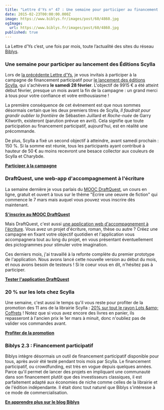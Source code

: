 ```yaml
---
title: "Lettre d'Ys n° 47 : Une semaine pour participer au financement des Éditions Scylla !"
date: 2015-02-23T00:00:00.000Z
image: https://www.biblys.fr/images/post/60/4860.jpg
ogImage:
  url: https://www.biblys.fr/images/post/60/4860.jpg
published: true
---
```


La Lettre d’Ys c’est, une fois par mois, toute l’actualité des sites du réseau [Biblys](http://www.biblys.fr/).

### Une semaine pour participer au lancement des Éditions Scylla

Lors de [la précédente Lettre d&#039;Ys](http://www.biblys.fr/blog/lettre-d-ys-n-46-une-maison-d-edition-une-promo-un-feuilleton-un-atelier-d-ecriture-et-quelques-millions-de-singes), je vous invitais à participer à la campagne de financement participatif pour [le lancement des éditions Scylla](http://editions.scylla.fr/financement/lancement-editions-scylla), qui s&#039;achèvera **le samedi 28 février**. L&#039;objectif de 9915 € a été atteint début février, presque un mois avant la fin de la campagne : un grand merci à tous pour votre confiance et votre enthousiasme !

La première conséquence de cet évènement est que nous sommes désormais certain que les deux premiers titres de Scylla, _Il faudrait pour grandir oublier la frontière_ de Sébastien Juillard et _Roche-nuée_ de Garry Kilworth, existeront (parution prévue en avril). Cela signifie que toute participation au financement participatif, aujourd&#039;hui, est en réalité une précommande.

De plus, Scylla a fixé un second objectif à atteindre, avant samedi prochain : 150 %. Si la somme est réunie, tous les participants ayant contribué à hauteur de 50 € au moins recevront une besace collector aux couleurs de Scylla et Charybde.

**[Participer à la campagne](http://editions.scylla.fr/financement/lancement-editions-scylla)**

### DraftQuest, une web-app d&#039;accompagnement à l&#039;écriture

La semaine dernière je vous parlais du [MOOC DraftQuest](http://www.draftquest.fr/mooc/ecrire-une-oeuvre-de-fiction-saison-3), un cours en ligne, gratuit et ouvert à tous sur le thème &quot;Écrire une oeuvre de fiction&quot; qui commence le 7 mars mais auquel vous pouvez vous inscrire dès maintenant.

[**S&#039;inscrire au MOOC DraftQuest**](http://www.draftquest.fr/mooc/ecrire-une-oeuvre-de-fiction-saison-3)

Mais DraftQuest, c&#039;est aussi [une application web d&#039;accompagnement à l&#039;écriture](http://www.draftquest.fr/mooc/ecrire-une-oeuvre-de-fiction-saison-3). Vous avez un projet d&#039;écriture, roman, thèse ou autre ? Créez une campagne en fixant votre objectif quotidien et l&#039;application vous accompagnera tout au long du projet, en vous présentant éventuellement des pictogrammes pour stimuler votre imagination.

Ces derniers mois, j&#039;ai travaillé à la refonte complète du premier prototype de l&#039;application. Nous avons lancé cette nouvelle version au début du mois, et nous avons besoin de testeurs ! Si le coeur vous en dit, n&#039;hésitez pas à participer.

**[Tester l&#039;application DraftQuest](http://www.draftquest.fr/)**

### 20 % sur les lots chez Scylla

Une semaine, c&#039;est aussi le temps qu&#039;il vous reste pour profiter de la promotion des 11 ans de la librairie Scylla : [20% sur tout le rayon Lots &amp;amp; Coffrets](http://www.scylla.fr/pages/promo) ! Notez que si vous avez encore des livres en panier, ils repasseront à l&#039;ancien prix le 1er mars à minuit, donc n&#039;oubliez pas de valider vos commandes avant.

**[Profiter de la promotion](http://www.scylla.fr/pages/promo)**

### Biblys 2.3 : Financement participatif

Biblys intègre désormais un outil de financement participatif disponible pour tous, après avoir été testé pendant trois mois par Scylla. Le financement participatif, ou crowdfunding, est très en vogue depuis quelques années. Parce qu&#039;il permet de lancer des projets en impliquant une communauté dans son financement plutôt que des investisseurs classiques, il est parfaitement adapté aux économies de niche comme celles de la librairie et de l&#039;édition indépendante. Il était donc tout naturel que Biblys s&#039;intéresse à ce mode de commercialisation.

**[En apprendre plus sur le blog Biblys](http://www.biblys.fr/blog/biblys-23-financement-participatif)**

